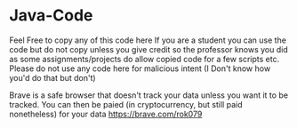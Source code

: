 # Java-Code

Feel Free to copy any of this code here
If you are a student you can use the code but do not copy unless you give credit so the professor knows you did as some assignments/projects do allow copied code for a few scripts etc.
Please do not use any code here for malicious intent (I Don't know how you'd do that but don't)

Brave is a safe browser that doesn't track your data unless you want it to be tracked. You can then be paied (in cryptocurrency, but still paid nonetheless) for your data https://brave.com/rok079
